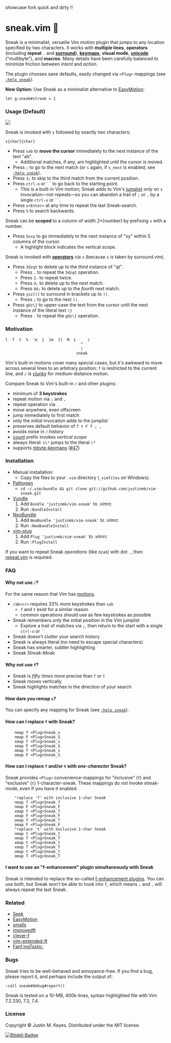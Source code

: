 showcase fork
quick and dirty !!


# sneak.vim :shoe:

Sneak is a minimalist, versatile Vim *motion* plugin that jumps to any location specified by two characters.
It works with **multiple lines**, **operators** (including **repeat** `.`
and **[surround]**), **[keymaps]**, **visual mode**, **[unicode]** ("multibyte"),
and **macros**. Many details have been carefully balanced to minimize
friction between *intent* and *action*.

The plugin chooses sane defaults, easily changed via `<Plug>` mappings
(see [`:help sneak`](doc/sneak.txt)).

**New Option:** Use Sneak as a minimalist alternative
to [EasyMotion](https://github.com/Lokaltog/vim-easymotion):

    let g:sneak#streak = 1

[unicode]: http://vimdoc.sourceforge.net/htmldoc/mbyte.html#UTF-8
[keymaps]: http://vimdoc.sourceforge.net/htmldoc/mbyte.html#mbyte-keymap
[surround]: https://github.com/tpope/vim-surround
[count]: http://vimdoc.sourceforge.net/htmldoc/intro.html#[count]

### Usage (Default)

<a href="http://imgur.com/Jke0mIJ" title="Click to see a short demo"><img src="https://raw.github.com/justinmk/vim-sneak/fluff/assets/readme_diagram.png"></a>

Sneak is invoked with `s` followed by exactly two characters:

    s{char}{char}

* Press `sab` to **move the cursor** immediately to the next instance of the text "ab".
    * Additional matches, if any, are highlighted until the cursor is moved.
* Press `;` to go to the next match (or `s` again, if `s_next` is enabled; see [`:help sneak`](doc/sneak.txt)).
* Press `3;` to skip to the third match from the current position.
* Press `ctrl-o` or ``` `` ``` to go back to the starting point.
    * This is a built-in Vim motion; Sneak adds to Vim's [jumplist](http://vimdoc.sourceforge.net/htmldoc/motion.html#jumplist)
      *only* on `s` invocation—not repeats—so you can 
      abandon a trail of `;` or `,` by a single `ctrl-o` or ``` `` ```.
* Press `s<Enter>` at any time to repeat the last Sneak-search.
* Press `S` to search backwards.

Sneak can be **scoped** to a column of width 2×[number] by prefixing `s`
with a number.

* Press `5sxy` to go immediately to the next instance of "xy" within 5 columns
  of the cursor.
    * A highlight block indicates the vertical scope.

Sneak is invoked with [**operators**](http://vimdoc.sourceforge.net/htmldoc/motion.html#operator)
via `z` (because `s` is taken by surround.vim).

* Press `3dzqt` to delete up to the *third* instance of "qt".
    * Press `.` to repeat the `3dzqt` operation.
    * Press `2.` to repeat twice.
    * Press `d;` to delete up to the next match.
    * Press `4d;` to delete up to the *fourth* next match.
* Press `ysz))]` to surround in brackets up to `))`.
    * Press `;` to go to the next `))`.
* Press `gUz\}` to upper-case the text from the cursor until the next instance
  of the literal text `\}`
    * Press `.` to repeat the `gUz\}` operation.

### Motivation

    l  f  t  %  'm  }  ]m  ]]  M  L     /
                                     ^
                                     |
                                   sneak

Vim's built-in motions cover many special cases, but it's awkward to move across 
several lines to an arbitrary position: `f` is restricted to the current line,
and `/` is [clunky](#faq) for medium-distance motion.

Compare Sneak to Vim's built-in `/` and other plugins:

  - minimum of **3 keystrokes**
  - repeat motion via `;` and `,`
  - repeat operation via `.`
  - move anywhere, even offscreen
  - jump immediately to first match
  - only the *initial* invocation adds to the jumplist
  - preserves default behavior of `f t F T ; ,`
  - avoids noise in `/` history
  - [count] prefix invokes *vertical scope*
  - always literal: `s\*` jumps to the literal `\*`
  - supports [mbyte-keymaps](http://vimdoc.sourceforge.net/htmldoc/mbyte.html#mbyte-keymap)
    ([#47](https://github.com/justinmk/vim-sneak/issues/47))

### Installation

- Manual installation:
  - Copy the files to your `.vim` directory (`_vimfiles` on Windows).
- [Pathogen](https://github.com/tpope/vim-pathogen)
  - `cd ~/.vim/bundle && git clone git://github.com/justinmk/vim-sneak.git`
- [Vundle](https://github.com/gmarik/vundle)
  1. Add `Bundle 'justinmk/vim-sneak'` to .vimrc
  2. Run `:BundleInstall`
- [NeoBundle](https://github.com/Shougo/neobundle.vim)
  1. Add `NeoBundle 'justinmk/vim-sneak'` to .vimrc
  2. Run `:NeoBundleInstall`
- [vim-plug](https://github.com/junegunn/vim-plug)
  1. Add `Plug 'justinmk/vim-sneak'` to .vimrc
  2. Run `:PlugInstall`

If you want to repeat Sneak *operations* (like `dzab`) with dot `.`,
then [repeat.vim](https://github.com/tpope/vim-repeat) is required.

### FAQ

#### Why not use `/`?

For the same reason that Vim has [motions](http://vimdoc.sourceforge.net/htmldoc/motion.html#left-right-motions).

* `/ab<cr>` requires 33% more keystrokes than `sab`
  * `f` and `t` exist for a similar reason
  * common operations should use as few keystrokes as possible
* Sneak remembers *only* the initial position in the Vim jumplist
  * Explore a trail of matches via `;`, then return to the start with a single `ctrl-o` or ``` `` ```
* Sneak doesn't clutter your search history
* Sneak is always literal (no need to escape special characters)
* Sneak has smarter, subtler highlighting
* Sneak *Streak-Mode*

#### Why not use `f`?

* Sneak is *fifty times* more precise than `f` or `t`
* Sneak moves vertically
* Sneak highlights matches in the direction of your search

#### How dare you remap `s`?

You can specify any mapping for Sneak (see [`:help sneak`](doc/sneak.txt)).

#### How can I replace `f` with Sneak?

```
    nmap f <Plug>Sneak_s
    nmap F <Plug>Sneak_S
    xmap f <Plug>Sneak_s
    xmap F <Plug>Sneak_S
    omap f <Plug>Sneak_s
    omap F <Plug>Sneak_S
```

#### How can I replace `f` and/or `t` with *one-character* Sneak?

Sneak provides `<Plug>` convenience-mappings for "inclusive" (`f`)
and "exclusive" (`t`) 1-character-sneak.
These mappings do *not* invoke streak-mode, even if you have it enabled.
```
    "replace 'f' with inclusive 1-char Sneak
    nmap f <Plug>Sneak_f
    nmap F <Plug>Sneak_F
    xmap f <Plug>Sneak_f
    xmap F <Plug>Sneak_F
    omap f <Plug>Sneak_f
    omap F <Plug>Sneak_F
    "replace 't' with exclusive 1-char Sneak
    nmap t <Plug>Sneak_t
    nmap T <Plug>Sneak_T
    xmap t <Plug>Sneak_t
    xmap T <Plug>Sneak_T
    omap t <Plug>Sneak_t
    omap T <Plug>Sneak_T
```

#### I want to use an "f-enhancement" plugin simultaneously with Sneak

Sneak is intended to replace the so-called [f-enhancement plugins](#related).
You can use both, but Sneak won't be able to hook into `f`, which means
`;` and `,` will always repeat the last Sneak.

### Related
* [Seek](https://github.com/goldfeld/vim-seek)
* [EasyMotion](https://github.com/Lokaltog/vim-easymotion)
* [smalls](https://github.com/t9md/vim-smalls)
* [improvedft](https://github.com/chrisbra/improvedft)
* [clever-f](https://github.com/rhysd/clever-f.vim)
* [vim-extended-ft](https://github.com/svermeulen/vim-extended-ft)
* [Fanf,ingTastic;](https://github.com/dahu/vim-fanfingtastic)

### Bugs

Sneak tries to be well-behaved and annoyance-free. If you find a bug,
please report it, and perhaps include the output of:

    :call sneak#debug#report()

Sneak is tested on a 10-MB, 400k-lines, syntax-highlighted file with 
Vim 7.2.330, 7.3, 7.4.

### License

Copyright © Justin M. Keyes. Distributed under the MIT license.


[![Bitdeli Badge](https://d2weczhvl823v0.cloudfront.net/justinmk/vim-sneak/trend.png)](https://bitdeli.com/free "Bitdeli Badge")

